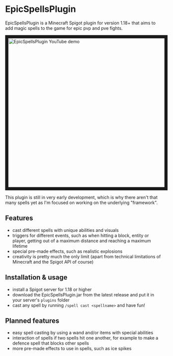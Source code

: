 # EpicSpellsPlugin
EpicSpellsPlugin is a Minecraft Spigot plugin for version 1.18+ that aims to add magic spells to the game for epic pvp and pve fights.

<a href="http://www.youtube.com/watch?feature=player_embedded&v=GhgQbvWPXUk
" target="_blank"><img src="http://img.youtube.com/vi/GhgQbvWPXUk/sddefault.jpg" 
title="EpicSpellsPlugin YouTube demo" width="640" height="480" border="10" /></a>

This plugin is still in very early development, which is why there aren't that many spells yet as I'm focused on working on the underlying "framework".

## Features
- cast different spells with unique abilities and visuals
- triggers for different events, such as when hitting a block, entity or player, getting out of a maximum distance and reaching a maximum lifetime
- special pre-made effects, such as realistic explosions
- creativity is pretty much the only limit (apart from technical limitations of Minecraft and the Spigot API of course)

## Installation & usage
- install a Spigot server for 1.18 or higher
- download the EpicSpellsPlugin.jar from the latest release and put it in your server's `plugins` folder
- cast any spell by running `/spell cast <spellname>` and have fun!

## Planned features
- easy spell casting by using a wand and/or items with special abilities
- interaction of spells if two spells hit one another, for example to make a defence spell that blocks other spells
- more pre-made effects to use in spells, such as ice spikes
